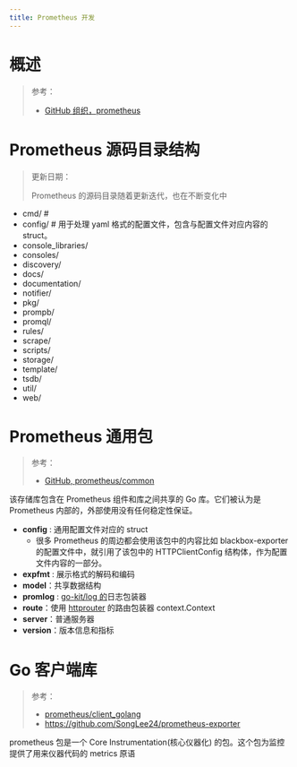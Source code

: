 ```yaml
---
title: Prometheus 开发
---
```


# 概述

> 参考：
>
> - [GitHub 组织，prometheus](https://github.com/prometheus)

# Prometheus 源码目录结构

> 更新日期：
>
> Prometheus 的源码目录随着更新迭代，也在不断变化中

- cmd/ #
- config/ # 用于处理 yaml 格式的配置文件，包含与配置文件对应内容的 struct。
- console_libraries/
- consoles/
- discovery/
- docs/
- documentation/
- notifier/
- pkg/
- prompb/
- promql/
- rules/
- scrape/
- scripts/
- storage/
- template/
- tsdb/
- util/
- web/

# Prometheus 通用包

> 参考：
>
> - [GitHub, prometheus/common](https://github.com/prometheus/common)

该存储库包含在 Prometheus 组件和库之间共享的 Go 库。它们被认为是 Prometheus 内部的，外部使用没有任何稳定性保证。

- **config** : 通用配置文件对应的 struct
  - 很多 Prometheus 的周边都会使用该包中的内容比如 blackbox-exporter 的配置文件中，就引用了该包中的 HTTPClientConfig 结构体，作为配置文件内容的一部分。
- **expfmt** : 展示格式的解码和编码
- **model**：共享数据结构
- **promlog** : [go-kit/log 的](https://github.com/go-kit/kit/tree/master/log)日志包装器
- **route**：使用 [httprouter](https://github.com/julienschmidt/httprouter) 的路由包装器 context.Context
- **server**：普通服务器
- **version**：版本信息和指标

# Go 客户端库

> 参考：
>
> - [prometheus/client_golang](https://pkg.go.dev/github.com/prometheus/client_golang/prometheus?utm_source=gopls#section-documentation)
> - <https://github.com/SongLee24/prometheus-exporter>

prometheus 包是一个 Core Instrumentation(核心仪器化) 的包。这个包为监控提供了用来仪器代码的 metrics 原语
